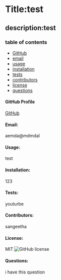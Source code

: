 
# Title:test
## description:test

### table of contents

* [GitHub](#GitHub)
* [email](email)
* [usage](#usage)
* [installation](#installation)
* [tests](#tests)
* [contributors](#contributors)
* [license](#license)
* [questions](#Questions)

#### GitHub Profile
[GitHub](https://github.com/felipeizijn)

#### Email:
aemda@mdmdal

#### Usage:
test

#### Installation:
123

#### Tests:
youturbe

#### Contributors:
sangeetha

#### License:
MIT
![GitHub license](https://img.shields.io/badge/license-MIT-blue.svg)

#### Questions:
i have this question

